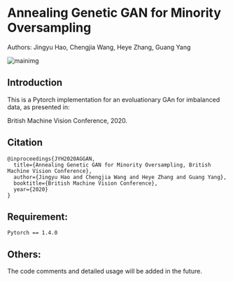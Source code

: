# Annealing Genetic GAN for Minority Oversampling
Authors: Jingyu Hao, Chengjia Wang, Heye Zhang, Guang Yang

![mainimg](https://github.com/Heye-SYSU/AGGAN/blob/master/figure1.png)

## Introduction
This is a Pytorch implementation for an evoluationary GAn for imbalanced data, as presented in:

British Machine Vision Conference, 2020.  
## Citation
```
@inproceedings{JYH2020AGGAN,
  title={Annealing Genetic GAN for Minority Oversampling, British Machine Vision Conference},
  author={Jingyu Hao and Chengjia Wang and Heye Zhang and Guang Yang},
  booktitle={British Machine Vision Conference},
  year={2020}
}
```

## Requirement:
```
Pytorch == 1.4.0
```

## Others:
The code comments and detailed usage will be added in the future.
